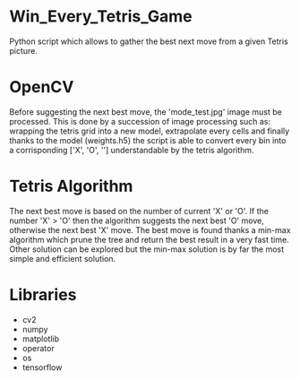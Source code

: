 # Win_Every_Tetris_Game

Python script which allows to gather the best next move from a given Tetris picture.

# OpenCV

Before suggesting the next best move, the 'mode_test.jpg' image must be processed. This is done by a succession of image processing such as: wrapping the tetris grid into a new model, extrapolate every cells and finally thanks to the model (weights.h5) the script is able to convert every bin into a corrisponding ['X', 'O', ''] understandable by the tetris algorithm.

# Tetris Algorithm

The next best move is based on the number of current 'X' or 'O'. If the number 'X' > 'O' then the algorithm suggests the next best 'O' move, otherwise the next best 'X' move. The best move is found thanks a min-max algorithm which prune the tree and return the best result in a very fast time. Other solution can be explored but the min-max solution is by far the most simple and efficient solution.

# Libraries
<ul>
<li>cv2</li>
<li>numpy</li>
<li>matplotlib</li>
<li>operator</li>
<li>os</li>
<li>tensorflow</li>
</ul>
